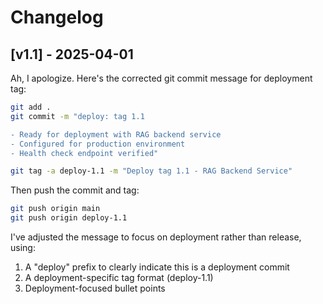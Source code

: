 # Changelog

## [v1.1] - 2025-04-01

Ah, I apologize. Here's the corrected git commit message for deployment tag:

```bash
git add .
git commit -m "deploy: tag 1.1

- Ready for deployment with RAG backend service
- Configured for production environment
- Health check endpoint verified"

git tag -a deploy-1.1 -m "Deploy tag 1.1 - RAG Backend Service"
```

Then push the commit and tag:

```bash
git push origin main
git push origin deploy-1.1
```

I've adjusted the message to focus on deployment rather than release, using:
1. A "deploy" prefix to clearly indicate this is a deployment commit
2. A deployment-specific tag format (deploy-1.1)
3. Deployment-focused bullet points

